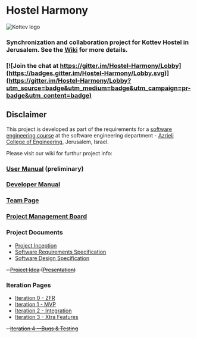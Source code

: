 # Hostel Harmony

![Kottev logo](http://kottev.co.il/wp-content/uploads/2017/01/logoooo.png)

### Synchronization and collaboration project for Kottev Hostel in Jerusalem. See the [Wiki](../../wiki/home) for more details.

### [![Join the chat at https://gitter.im/Hostel-Harmony/Lobby](https://badges.gitter.im/Hostel-Harmony/Lobby.svg)](https://gitter.im/Hostel-Harmony/Lobby?utm_source=badge&utm_medium=badge&utm_campaign=pr-badge&utm_content=badge)

## Disclaimer
This project is developed as part of the requirements for a [software engineering course](https://github.com/jce-il/se-class/wiki) at the software engineering department - [Azrieli College of Engineering](http://www.jce.ac.il/), Jerusalem, Israel.

Please visit our wiki for furthur project info: 

### [User Manual](../../wiki/User-manual) (preliminary)

### [Developer Manual](../../wiki/Developer-Manual)

### [Team Page](../../wiki/Team)

### [Project Management Board](https://github.com/elchi28/Hostel-Harmony/projects/1)
### Project Documents

- [Project Inception](../../wiki/inception---planning)
- [Software Requirements Specification](../../wiki/srs)
- [Software Design Specification](../../wiki/sds)

~~- [Project Idea](docs/idea.pdf) ([Presentation](docs/idea-slides.pdf))~~

### Iteration Pages
- [Iteration 0 - ZFR](../../wiki/iter0-zfr)
- [Iteration 1 - MVP](https://github.com/elchi28/Hostel-Harmony/wiki/Iter1-MVP)
- [Iteration 2 - Integration](https://github.com/elchi28/Hostel-Harmony/wiki/Iter2--Integartion)
- [Iteration 3 - Xtra Features](https://github.com/elchi28/Hostel-Harmony/wiki/Iter3-Extra-Features)

~~- [Iteration 4 --Bugs & Testing]()~~
